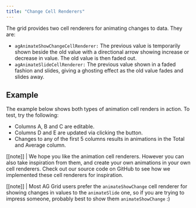 ```yaml
---
title: "Change Cell Renderers"
---
```


The grid provides two cell renderers for animating changes to data. They are:

- `agAnimateShowChangeCellRenderer:` The previous value is temporarily shown beside the old value with a directional arrow showing increase or decrease in value. The old value is then faded out.
- `agAnimateSlideCellRenderer:` The previous value shown in a faded fashion and slides, giving a ghosting effect as the old value fades and slides away.

## Example

The example below shows both types of animation cell renders in action. To test, try the following:

- Columns A, B and C are editable.
- Columns D and E are updated via clicking the button.
- Changes to any of the first 5 columns results in animations in the Total and Average column.

<grid-example title='Animation Renderers' name='animation-renderers' type='generated' options='{ "exampleHeight": 530 }'></grid-example>

[[note]]
| We hope you like the animation cell renderers. However you can also take inspiration from them, and create your own animations in your own cell renderers. Check out our source code on GitHub to see how we implemented these cell renderers for inspiration.

[[note]]
| Most AG Grid users prefer the `animateShowChange` cell renderer for showing changes in values to the `animateSlide` one, so if you are trying to impress someone, probably best to show them `animateShowChange` :)
